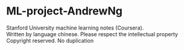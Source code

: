 # ML-project-AndrewNg
Stanford University machine learning notes (Coursera).\
Written by language chinese. 
Please respect the intellectual property
Copyright reserved. No duplication
